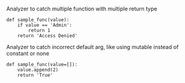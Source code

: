 Analyzer to catch multiple function with multiple return type 

```
def sample_func(value):
    if value == 'Admin':
        return 1 
    return 'Access Denied'
```

Analyzer to catch incorrect default arg, like using mutable instead of constant or none

```
def sample_func(value=[]):
    value.append(2)
    return 'True'
```
